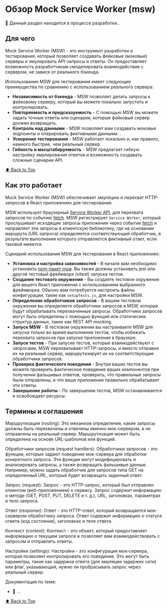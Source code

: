 # Обзор Mock Service Worker (msw) 

🚧 Данный раздел находится в процессе разработки..

## Для чего

Mock Service Worker (MSW) - это инструмент разработки и тестирования, который позволяет создавать фейковые (моковые) серверы и эмулировать API-запросы и ответы. 
Он предоставляет возможность разработчикам смоделировать взаимодействие с сервером, не завися от реального бэкенда.

Использование MSW для тестирования имеет следующие преимущества по сравнению с использованием реального сервера:

- **Независимость от бэкенда** - MSW позволяет делать запросы к фейковому серверу, который вы можете локально запустить и контролировать.
- **Повторяемость и предсказуемость** - С помощью MSW вы можете задать точные ответы или сценарии, которые фейковый сервер должен возвращать.
- **Контроль над данными** - MSW позволяет вам создавать моковые эндпоинты и оперировать фиктивными данными. .
- **Ускорение тестирования** - MSW работает локально и, как правило, намного быстрее, чем реальный сервер.
- **Гибкость и масштабируемость** - MSW предлагает гибкую настройку эмулирования ответов и возможность создавать сложные сценарии API.

[⬆ Back to Top](#обзор-mock-service-worker-msw-)

## Как это работает

Mock Service Worker (MSW) обеспечивает эмуляцию и перехват HTTP-запросов в React приложениях для тестирования. 

MSW использует браузерный [Service Worker API](https://developer.mozilla.org/en-US/docs/Web/API/Service_Worker_API), для перехвата запросов по событию [fetch](https://developer.mozilla.org/en-US/docs/Web/API/FetchEvent).
MSW регистрирует `Service Worker`, который прослушивает исходящие запросы приложения через событие [fetch](https://developer.mozilla.org/en-US/docs/Web/API/FetchEvent) и направляет эти запросы в клиентскую библиотеку, где на основании маршрута (URL запроса) определяется соответствующий обработчик, в результате выполнения которого отправляется фиктивный ответ, если таковой имеется.

Сценарий использования MSW для тестирования в React приложениях:

- **Установка и настройка зависимостей** - В начале вам необходимо установить [npm-пакет msw](https://mswjs.io/docs/getting-started#step-1-install). Вы также должны установить jest или другой тестовый фреймворк (vitest) запуска тестов.
- **Создание тестового окружения** - Вы создаете тестовое окружение для вашего React приложения с использованием выбранного фреймворка. Обычно вам потребуется настроить файлы конфигурации, такие как `setupTests.js`, для настройки MSW.
- **Определение обработчиков запросов** - В вашем тестовом окружении вы определяете обработчики запросов в MSW, которые будут обрабатывать перехваченные запросы. Обработчики запросов могут быть определены с помощью функций или статических структур данных, таких как REST API mocking.
- **Запуск MSW** - В тестовом окружении вы настраиваете MSW для запуска только во время выполнения тестов, чтобы избежать перехвата запросов при запуске приложения в браузере.
- **Запуск тестов** - При запуске тестов, которые взаимодействуют с запросами, MSW перехватывает HTTP-запросы, и вместо отправки их на реальный сервер, маршрутизирует их на соответствующие обработчики запросов.
- **Проверка фактического поведения** - Внутри ваших тестов вы можете проверить фактическое поведение ваших компонентов при получении фальшивых ответов, проверить, что правильные запросы были отправлены, и что ваше приложение правильно обрабатывает эти ответы.
- **Завершение работы** - По завершении тестов, MSW останавливается и освобождает ресурсы.

## Термины и соглашения

Маршрутизация (routing): Это механизм определения, какие запросы должны быть перехвачены и отвечены именно мок-сервером, а не отправлены на реальный сервер. Маршрутизация может быть определена на основе URL-шаблонов или функций.

Обработчики запросов (request handlers): Обработчики запросов - это функции, которые задают поведение мок-сервера для обработки конкретного запроса. Эти функции могут модифицировать и анализировать запросы, а также возвращать фальшивые данные. Например, можно задать обработчик для запросов типа GET на определенный URL, который будет возвращать заданный ответ.

Запрос (request): Запрос - это HTTP-запрос, который был отправлен клиентом (веб-приложением) к сервису. Запрос содержит информацию о методе (GET, POST, PUT, DELETE и т. д.), URL, заголовках, параметрах и тело запроса.

Ответ (response): Ответ - это HTTP-ответ, который возвращается мок-сервером обработчику запроса. Ответ содержит информацию о статусе ответа (код состояния), заголовках и теле ответа.

Контекст (context): Контекст - это объект, который предоставляет информацию о текущем запросе и позволяет вам взаимодействовать с запросом и отправлять ответы.

Настройки (settings): Настройки - это конфигурация мок-сервера, которая позволяет контролировать его поведение. Это могут быть параметры, такие как задержка ответа (для эмуляции задержек сети) или флаг, указывающий, нужно ли пробрасывать запрос через реальный сервер.

Документация по теме:

- 🔗 ...

[⬆ Back to Top](#обзор-mock-service-worker-msw-)
